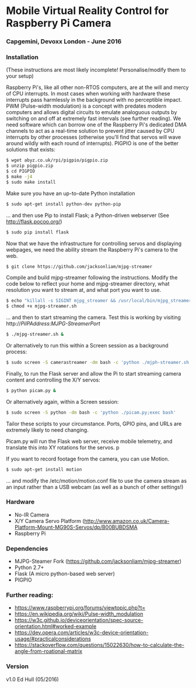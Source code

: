 # Mobile Virtual Reality Control for Raspberry Pi Camera
### Capgemini, Devoxx London - June 2016
### Installation
(These instructions are most likely incomplete! Personalise/modify them to your setup)

Raspberry Pi's, like all other non-RTOS computers, are at the will and mercy of CPU interrupts. In most cases when working with hardware these interrupts pass harmlessly in the background with no perceptible impact. PWM (Pulse-width modulation) is a concept with predates modern computers and allows digital circuits to emulate analoguous outputs by switching on and off at extremely fast intervals (see further reading). We need software which can borrow one of the Raspberry Pi's dedicated DMA channels to act as a real-time solution to prevent jitter caused by CPU interrupts by other processes (otherwise you'll find that servos will wave around wildly with each round of interrupts). PIGPIO is one of the better solutions that exists:

```sh
$ wget abyz.co.uk/rpi/pigpio/pigpio.zip
$ unzip pigpio.zip
$ cd PIGPIO
$ make -j4
$ sudo make install
```
Make sure you have an up-to-date Python installation

```sh
$ sudo apt-get install python-dev python-pip
```
... and then use Pip to install Flask; a Python-driven webserver (See http://flask.pocoo.org/)
```sh
$ sudo pip install flask
```
Now that we have the infrastructure for controlling servos and displaying webpages, we need the ability stream the Raspberry Pi's camera to the web. 
```sh
$ git clone https://github.com/jacksonliam/mjpg-streamer
```
Compile and build mjpg-streamer following the instructions.
Modify the code below to reflect your home and mjpg-streamer directory, what resolution you want to stream at, and what port you want to use.
```sh
$ echo "killall -s SIGINT mjpg_streamer && /usr/local/bin/mjpg_streamer -o \"/usr/local/lib/mjpg-streamer/output_http.so -w /home/user/mjpg-streamer/www/ -p 1337\" -i \"/usr/local/lib/mjpg-streamer/input_raspicam.so -x 360 -y 360 -fps 15 -ex night -sh 95 -br 55 -awb auto -ev 3 -co 5 -mm matrix \" " > mjpg-streamer.sh
$ chmod +x mjpg-streamer.sh
```
... and then to start streaming the camera. Test this is working by visiting http://*PiIPAddress*:*MJPG-StreamerPort*
```sh
$ ./mjpg-streamer.sh &
```
Or alternatively to run this within a Screen session as a background process:
```sh
$ sudo screen -S camerastreamer -dm bash -c 'python ./mjph-streamer.sh;exec bash'
```
Finally, to run the Flask server and allow the Pi to start streaming camera content and controlling the X/Y servos:
```sh
$ python picam.py &
```
Or alternatively again, within a Screen session:
```sh
$ sudo screen -S python -dm bash -c 'python ./picam.py;exec bash'
```
Tailor these scripts to your circumstance. Ports, GPIO pins, and URLs are extremely likely to need changing.

Picam.py will run the Flask web server, receive mobile telemetry, and translate this into XY rotations for the servos. p

If you want to record footage from the camera, you can use Motion.
```sh
$ sudo apt-get install motion
```
... and modify the /etc/motion/motion.conf file to use the camera stream as an input rather than a USB webcam (as well as a bunch of other settings!)

### Hardware
  - No-IR Camera
  - X/Y Camera Servo Platform (http://www.amazon.co.uk/Camera-Platform-Mount-MG90S-Servos/dp/B00BUBDSMA
  - Raspberry Pi

### Dependencies
  - MJPG-Steamer Fork (https://github.com/jacksonliam/mjpg-streamer)
  - Python 2.7+
  - Flask (A micro python-based web server)
  - PIGPIO

### Further reading:

  - https://www.raspberrypi.org/forums/viewtopic.php?t=
  - https://en.wikipedia.org/wiki/Pulse-width_modulation
  - https://w3c.github.io/deviceorientation/spec-source-orientation.html#worked-example
  - https://dev.opera.com/articles/w3c-device-orientation-usage/#practicalconsiderations
  - https://stackoverflow.com/questions/15022630/how-to-calculate-the-angle-from-roational-matrix
  
### Version
v1.0
Ed Hull (05/2016)


